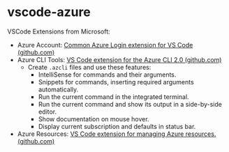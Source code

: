# vscode-azure

VSCode Extensions from Microsoft:

- Azure Account: [Common Azure Login extension for VS Code (github.com)](https://github.com/microsoft/vscode-azure-account)
- Azure CLI Tools: [VS Code extension for the Azure CLI 2.0 (github.com)](https://github.com/Microsoft/vscode-azurecli)
    - Create `.azcli` files and use these features:
        -   IntelliSense for commands and their arguments.
        -   Snippets for commands, inserting required arguments automatically.
        -   Run the current command in the integrated terminal.
        -   Run the current command and show its output in a side-by-side editor.
        -   Show documentation on mouse hover.
        -   Display current subscription and defaults in status bar.
- Azure Resources: [VS Code extension for managing Azure resources. (github.com)](https://github.com/Microsoft/vscode-azureresourcegroups)
